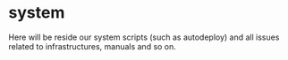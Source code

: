 # system
Here will be reside our system scripts (such as autodeploy) and all issues related to infrastructures, manuals and so on.
